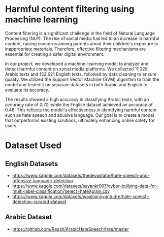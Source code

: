 # Harmful content filtering using machine learning

Content filtering is a significant challenge in the field of Natural Language Processing (NLP). The rise of social media has led to an increase in harmful content, raising concerns among parents about their children's exposure to inappropriate materials. Therefore, effective filtering mechanisms are essential for creating a safer digital environment.

In our project, we developed a machine-learning model to analyze and detect harmful content on social media platforms. We collected 11,028 Arabic texts and 132,621 English texts, followed by data cleaning to ensure quality. We utilized the Support Vector Machine (SVM) algorithm to train the model and tested it on separate datasets in both Arabic and English to evaluate its accuracy.

The results showed a high accuracy in classifying Arabic texts, with an accuracy rate of 0.70, while the English dataset achieved an accuracy of 0.48. This reflects the model's effectiveness in identifying harmful content such as hate speech and abusive language. Our goal is to create a model that outperforms existing solutions, ultimately enhancing online safety for users.

# Dataset Used

## English Datasets
- https://www.kaggle.com/datasets/thedevastator/hate-speech-and-offensive-language-detection
- https://www.kaggle.com/datasets/sayankr007/cyber-bullying-data-for-multi-label-classification?select=hateXplain.csv
- https://www.kaggle.com/datasets/waalbannyantudre/hate-speech-detection-curated-dataset
## Arabic Dataset
- https://github.com/Ragsh/ArabicHateSpeech/tree/master

